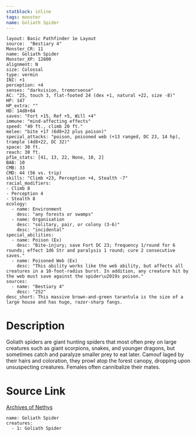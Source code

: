 ```yaml
---
statblock: inline
tags: monster
name: Goliath Spider
---
```

```statblock
layout: Basic Pathfinder 1e Layout
source:  "Bestiary 4"
Monster_CR: 11
name: Goliath Spider
Monster_XP: 12800
alignment: N
size: Colossal
type: vermin
INI: +1
perception: +4
senses: "darkvision, tremorsense"
AC: "25, touch 3, flat-footed 24 (dex +1, natural +22, size -8)"
HP: 147
HP_extra: ""
HD: 14d8+84
saves: "Fort +15, Ref +5, Will +4"
immune: "mind-affecting effects"
speed: "40 ft., climb 20 ft."
melee: "bite +17 (6d8+22 plus poison)"
special_attacks: "poison, poisoned web (+13 ranged, DC 23, 14 hp), trample (4d8+22, DC 32)"
space: 30 ft.
reach: 30 ft.
pf1e_stats: [41, 13, 22, None, 10, 2]
BAB: 10
CMB: 33
CMD: 44 (56 vs. trip)
skills: "Climb +23, Perception +4, Stealth -7"
racial_modifiers:
- Climb 8
- Perception 4
- Stealth 8
ecology:
  - name: Environment
    desc: "any forests or swamps"
  - name: Organisation
    desc: "solitary, pair, or colony (3-6)"
    desc: "incidental"
special_abilities:
  - name: Poison (Ex)
    desc: "Bite-injury; save Fort DC 23; frequency 1/round for 6 rounds; effect 1d6 Str and paralysis 1 round; cure 2 consecutive saves."
  - name: Poisoned Web (Ex)
    desc: "This ability works like the web ability, but affects all creatures in a 10-foot-radius burst. In addition, any creature hit by the web must save against the spider\u2019s poison."
sources:
  - name: "Bestiary 4"
    desc: "252"
desc_short: This massive brown-and-green tarantula is the size of a large house and has huge, razor-sharp fangs.
```
# Description
Goliath spiders are giant hunting spiders that most often prey on large creatures such as giant scorpions, snakes, and younger dragons, but sometimes catch and paralyze smaller prey to eat later. Camouf laged by their hairs and coloration, they prowl atop the forest canopy, dropping upon unsuspecting creatures. Females often cannibalize their mates.
# Source Link
[Archives of Nethys](https://aonprd.com/MonsterDisplay.aspx?ItemName=Goliath%20Spider)
```encounter-table
name: Goliath Spider
creatures:
  - 1: Goliath Spider
```
